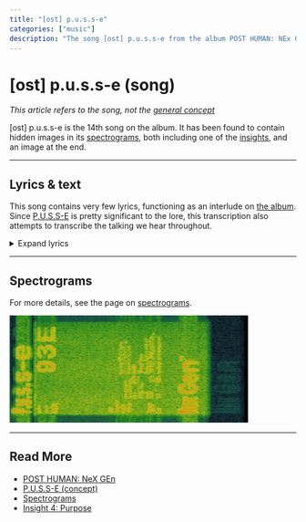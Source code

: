 ```yaml
---
title: "[ost] p.u.s.s-e"
categories: ["music"]
description: "The song [ost] p.u.s.s-e from the album POST HUMAN: NEx Gen."
---
```

# [ost] p.u.s.s-e (song)

*This article refers to the song, not the [general concept](../lore/pusse)*

[ost] p.u.s.s-e is the 14th song on the album. It has been found to contain hidden images in its [spectrograms](spectrograms),
both including one of the [insights](../lore/insights), and an image at the end.

***

## Lyrics & text

This song contains very few lyrics, functioning as an interlude on [the album](ph-nex-gen). 
Since [P.U.S.S-E](../lore/pusse) is pretty significant to the lore, this transcription 
also attempts to transcribe the talking we hear throughout.

<details class="lyrics">
<summary>Expand lyrics</summary>

```
- Talking:
It's simple folk-
[???]ogram therapeutic
It's DMT! And how could it help you access Youtopia?
Everybody stick around because we're gonna have some fun and look at this-
(Woman talking fast and jumbled)
I just wanted to try something new
Ecsta[sy]
You're si-
(Screaming)
GET AWAY, GET AWAY
(More distorted screaming)

I think the question on everyone's lips is 
what would you do for P.U.S.S-E?

(Music, flashes of "LET PUSS-E GUIDE YOU THERE")

Do you wanna join the millions of people that already ascended to Youtopia?

(Music, more imagery)

State of the art emotion simulator
Ancestors of the [yesteryears?]

- Singing:
THE BLOODS ON OUR HANDS
THE BLOODS ON OUR HANDS

- Talking:
WHAT WOULD YOU DO FOR PUSS-E

[SYMBOLS FLASHING, GENXSIS VIDEO, HIDDEN IMAGERY]

Remember when you used to care?
Remember when it used to mean something?
Remember when it was as simple as the summer sunset?
No? [man grumbling] You will.
```

</details>

***

## Spectrograms

For more details, see the page on [spectrograms](spectrograms).

![Spectrogram showing label on a P.U.S.S-E bottle](https://raw.githubusercontent.com/bmth-arg-wiki/wiki-assets/main/music/spectrograms/spectogram_pusse_end.png)

***

## Read More

- [POST HUMAN: NeX GEn](ph-nex-gen)
- [P.U.S.S-E (concept)](../lore/pusse)
- [Spectrograms](spectrograms)
- [Insight 4: Purpose](../lore/insight4-vision)
